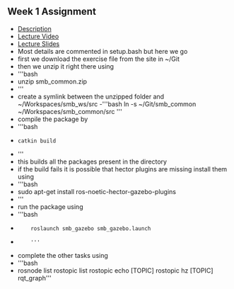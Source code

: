 ## Week 1 Assignment
- <a href="https://ethz.ch/content/dam/ethz/special-interest/mavt/robotics-n-intelligent-systems/rsl-dam/ROS2021/lec1/Exercise%20Session%201.pdf">Description</a>
- <a href="https://www.youtube.com/watch?v=aL7zLnaEdAg">Lecture Video</a>
- <a href="https://ethz.ch/content/dam/ethz/special-interest/mavt/robotics-n-intelligent-systems/rsl-dam/ROS2021/lec1/ROS%20Course%20Slides%20Course%201.pdf">Lecture Slides</a>
- Most details are commented in setup.bash but here we go
- first we download the exercise file from the site in ~/Git 
- then we unzip it right there using
- '''bash
- unzip smb_common.zip
- '''
- create a symlink between the unzipped folder and ~/Workspaces/smb_ws/src 
-'''bash
        ln -s ~/Git/smb_common ~/Workspaces/smb_common/src
        '''
- compile the package by
-  '''bash
-     catkin build
-  '''
-  this builds all the packages present in the directory
-  if the build fails it is possible that hector plugins are missing install them using
-  '''bash
-  sudo apt-get install ros-noetic-hector-gazebo-plugins
-  '''
-  run the package using
-  '''bash
-         roslaunch smb_gazebo smb_gazebo.launch
-         '''
-  complete the other tasks using
-  '''bash
-  rosnode list
rostopic list
rostopic echo [TOPIC]
rostopic hz [TOPIC]
rqt_graph'''
